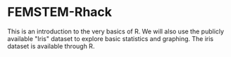 # FEMSTEM-Rhack
This is an introduction to the very basics of R. 
We will also use the publicly available "Iris" dataset to explore basic statistics and graphing. 
The iris dataset is available through R. 
